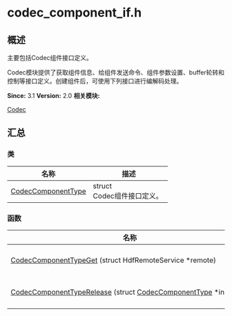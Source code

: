 # codec_component_if.h


## 概述

主要包括Codec组件接口定义。

Codec模块提供了获取组件信息、给组件发送命令、组件参数设置、buffer轮转和控制等接口定义。创建组件后，可使用下列接口进行编解码处理。

**Since:**
3.1
**Version:**
2.0
**相关模块:**

[Codec](_codec.md)


## 汇总


### 类

  | 名称 | 描述 | 
| -------- | -------- |
| [CodecComponentType](_codec_component_type.md) | struct<br/>Codec组件接口定义。&nbsp; | 


### 函数

  | 名称 | 描述 | 
| -------- | -------- |
| [CodecComponentTypeGet](_codec.md#codeccomponenttypeget)&nbsp;(struct&nbsp;HdfRemoteService&nbsp;\*remote) | struct&nbsp;[CodecComponentType](_codec_component_type.md)&nbsp;\*<br/>实例化CodecComponentType对象。&nbsp; | 
| [CodecComponentTypeRelease](_codec.md#codeccomponenttyperelease)&nbsp;(struct&nbsp;[CodecComponentType](_codec_component_type.md)&nbsp;\*instance) | void<br/>释放CodecComponentType对象。&nbsp; | 
